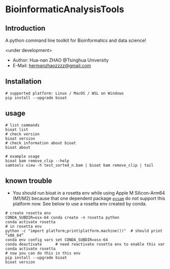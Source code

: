 # BioinformaticAnalysisTools

## Introduction
A python command line toolkit for Bioinformatics and data science!

\<under development\>

- Author: Hua-nan ZHAO @Tsinghua University
- E-Mail: hermanzhaozzzz@gmail.com

## Installation
```shell
# supported platform: Linux / MacOS / WSL on Windows
pip install --upgrade bioat
```


## usage
```shell
# list commands
bioat list
# check version
bioat version
# check information about bioat
bioat about

# example usage
bioat bam remove_clip --help
samtools view -h test_sorted_n.bam | bioat bam remove_clip | tail
```

## known trouble
- You should run bioat in a rosetta env while using Apple M Silicon-Arm64 (M1/M2) 
    because that one dependent package [`pysam`](https://github.com/pysam-developers/pysam)
    do not support this platform now. See below to use a rosetta env created by conda.
```shell
# create rosetta env
CONDA_SUBDIR=osx-64 conda create -n rosetta python
conda activate rosetta
# in rosetta env
python -c "import platform;print(platform.machine())"  # should print “x86_64”
conda env config vars set CONDA_SUBDIR=osx-64
conda deactivate      # need reactivate rosetta env to enable this var
conda activate rosetta
# now you can do this in this env
pip install --upgrade bioat
bioat version
```
